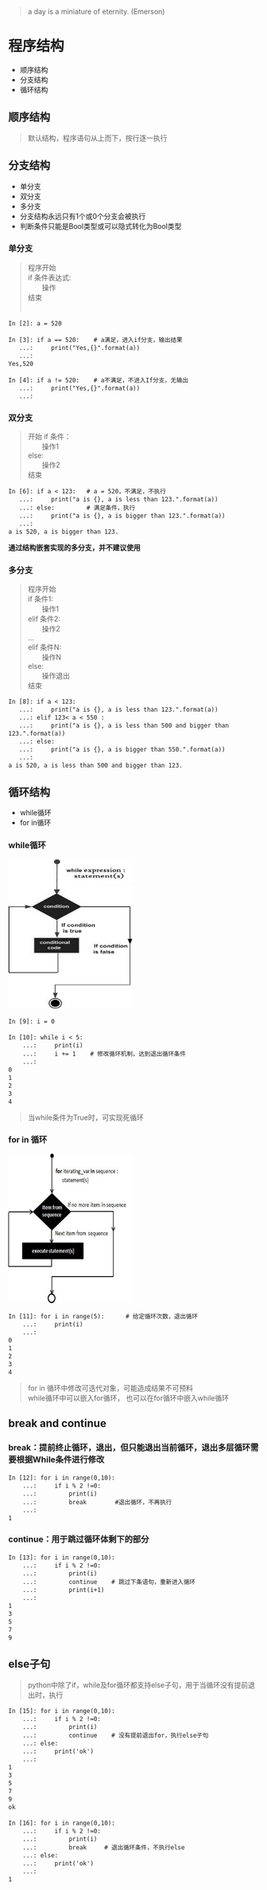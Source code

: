 >a day is a miniature of eternity.   (Emerson)

# 程序结构
* 顺序结构
* 分支结构
* 循环结构

## 顺序结构
> 默认结构，程序语句从上而下，按行逐一执行

## 分支结构
* 单分支
* 双分支
* 多分支
* 分支结构永远只有1个或0个分支会被执行
* 判断条件只能是Bool类型或可以隐式转化为Bool类型

### 单分支
>程序开始  
if 条件表达式:  
　　操作  
结束  
 　　
```
In [2]: a = 520

In [3]: if a == 520:    # a满足，进入if分支，输出结果
   ...:     print("Yes,{}".format(a))
   ...:     
Yes,520

In [4]: if a != 520:    # a不满足，不进入If分支，无输出
   ...:     print("Yes,{}".format(a))
   ...:     

```
### 双分支

>开始
if 条件：  
　　操作1  
else:  
　　操作2  
结束  

```
In [6]: if a < 123:   # a = 520，不满足，不执行 
   ...:     print("a is {}, a is less than 123.".format(a))
   ...: else:         # 满足条件，执行
   ...:     print("a is {}, a is bigger than 123.".format(a))
   ...:     
a is 520, a is bigger than 123.
```
**通过结构嵌套实现的多分支，并不建议使用**  

### 多分支

>程序开始  
if 条件1:  
　　操作1  
elif 条件2:  
　　操作2  
...  
elif 条件N:  
　　操作N  
else:  
　　操作退出  
结束   

```
In [8]: if a < 123:
   ...:     print("a is {}, a is less than 123.".format(a))
   ...: elif 123< a < 550 :
   ...:     print("a is {}, a is less than 500 and bigger than 123.".format(a))
   ...: else:
   ...:     print("a is {}, a is bigger than 550.".format(a))
   ...:     
a is 520, a is less than 500 and bigger than 123.
```

## 循环结构
* while循环
* for in循环  

### while循环
<img src="images/python_while_loop.jpg" width="250" height="300" /> 

```
In [9]: i = 0

In [10]: while i < 5:   
    ...:     print(i)
    ...:     i += 1    # 修改循环机制，达到退出循环条件
    ...:     
0
1
2
3
4
```    
>当while条件为True时，可实现死循环

### for in 循环
<img src="images/python_for_loop.jpg" width="250" height="300" />

```
In [11]: for i in range(5):      # 给定循环次数，退出循环
    ...:     print(i)
    ...:     
0
1
2
3
4
```
>for in 循环中修改可迭代对象，可能造成结果不可预料  
>while循环中可以嵌入for循环， 也可以在for循环中嵌入while循环

## break and continue
### break：提前终止循环，退出，但只能退出当前循环，退出多层循环需要根据While条件进行修改
```
In [12]: for i in range(0,10):
    ...:     if i % 2 !=0:
    ...:         print(i)
    ...:         break        #退出循环，不再执行
    ...:     
1
```
### continue：用于跳过循环体剩下的部分
```
In [13]: for i in range(0,10):
    ...:     if i % 2 !=0:
    ...:         print(i)
    ...:         continue    # 跳过下条语句，重新进入循环
    ...:         print(i+1)
    ...:             
1
3
5
7
9
```
## else子句
> python中除了if，while及for循环都支持else子句，用于当循环没有提前退出时，执行  

```
In [15]: for i in range(0,10):
    ...:     if i % 2 !=0:
    ...:         print(i)
    ...:         continue    # 没有提前退出for，执行else子句
    ...: else:
    ...:     print('ok')
    ...:        
1
3
5
7
9
ok

In [16]: for i in range(0,10):
    ...:     if i % 2 !=0:
    ...:         print(i)
    ...:         break     # 退出循环条件，不执行else
    ...: else:
    ...:     print('ok')
    ...:        
1
```

